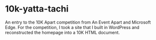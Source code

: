 # 10k-yatta-tachi
An entry to the 10K Apart competition from An Event Apart and Microsoft Edge. For the competition, I took a site that I built in WordPress and reconstructed the homepage into a 10K HTML document.
